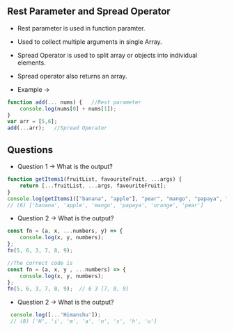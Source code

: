 ## Rest Parameter and Spread Operator
- Rest parameter is used in function paramter.
- Used to collect multiple arguments in single Array.
- Spread Operator is used to split array or objects into individual elements.
- Spread operator also returns an array.

- Example ->
```javascript
function add(... nums) {   //Rest parameter
    console.log(nums[0] + nums[1]);
}
var arr = [5,6];
add(...arr);   //Spread Operator
```

## Questions
- Question 1 -> What is the output?
```javascript
function getItems1(fruitList, favouriteFruit, ...args) {
    return [...fruitList, ...args, favouriteFruit];
}
console.log(getItems1(["banana", "apple"], "pear", "mango", "papaya", "orange"));  
// (6) ['banana', 'apple', 'mango', 'papaya', 'orange', 'pear']
```

- Question 2 -> What is the output?
```javascript
const fn = (a, x, ...numbers, y) => {
    console.log(x, y, numbers);
};
fn(5, 6, 3, 7, 8, 9);

//The correct code is
const fn = (a, x, y , ...numbers) => {
    console.log(x, y, numbers);
};
fn(5, 6, 3, 7, 8, 9);  // 6 3 [7, 8, 9]
```


- Question 2 -> What is the output?
```javascript
 console.log([...'Himanshu']);
 // (8) ['H', 'i', 'm', 'a', 'n', 's', 'h', 'u']
```